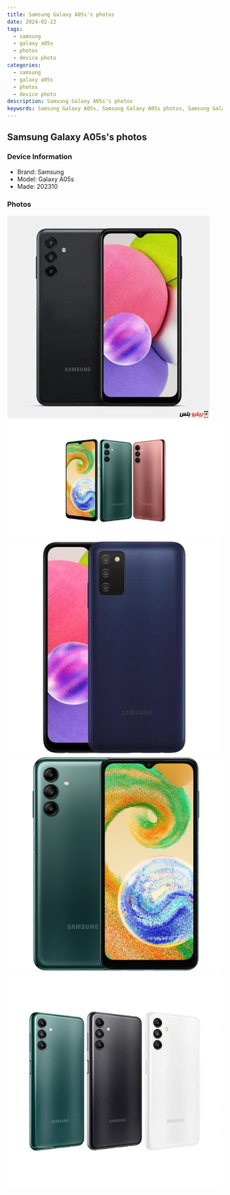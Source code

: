 ```yaml
---
title: Samsung Galaxy A05s's photos
date: 2024-02-22
tags: 
  - samsung
  - galaxy a05s
  - photos
  - device photo
categories: 
  - samsung
  - galaxy a05s
  - photos
  - device photo
description: Samsung Galaxy A05s's photos
keywords: Samsung Galaxy A05s, Samsung Galaxy A05s photos, Samsung Galaxy A05s device photo
---
```


## Samsung Galaxy A05s's photos

### Device Information

- Brand: Samsung
- Model: Galaxy A05s
- Made: 202310

### Photos

![/images/best-assets/devices/samsung/samsung-galaxy-a05s/1.jpg](/images/best-assets/devices/samsung/samsung-galaxy-a05s/1.jpg)
![/images/best-assets/devices/samsung/samsung-galaxy-a05s/2.jpg](/images/best-assets/devices/samsung/samsung-galaxy-a05s/2.jpg)
![/images/best-assets/devices/samsung/samsung-galaxy-a05s/3.jpg](/images/best-assets/devices/samsung/samsung-galaxy-a05s/3.jpg)
![/images/best-assets/devices/samsung/samsung-galaxy-a05s/4.jpg](/images/best-assets/devices/samsung/samsung-galaxy-a05s/4.jpg)
![/images/best-assets/devices/samsung/samsung-galaxy-a05s/5.jpg](/images/best-assets/devices/samsung/samsung-galaxy-a05s/5.jpg)
